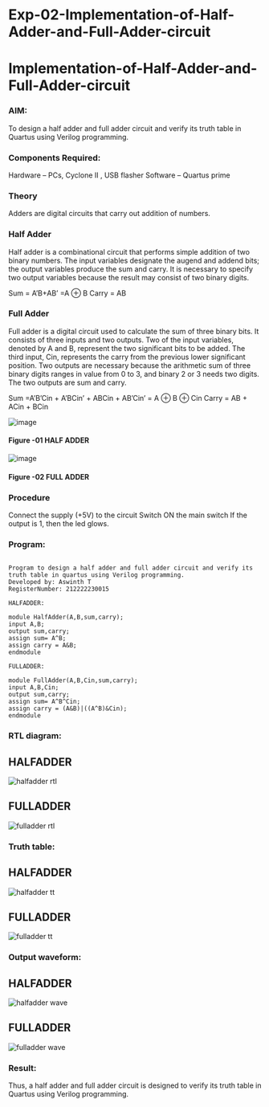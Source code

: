 # Exp-02-Implementation-of-Half-Adder-and-Full-Adder-circuit

# Implementation-of-Half-Adder-and-Full-Adder-circuit
### AIM:
To design a half adder and full adder circuit and verify its truth table in Quartus using Verilog programming.

### Components Required:
Hardware – PCs, Cyclone II , USB flasher
Software – Quartus prime
### Theory
Adders are digital circuits that carry out addition of numbers.

### Half Adder
Half adder is a combinational circuit that performs simple addition of two binary numbers. The input variables designate the augend and addend bits; the output variables produce the sum and carry. It is necessary to specify two output variables because the result may consist of two binary digits.

Sum = A’B+AB’ =A ⊕ B Carry = AB

### Full Adder
Full adder is a digital circuit used to calculate the sum of three binary bits. It consists of three inputs and two outputs. Two of the input variables, denoted by A and B, represent the two significant bits to be added. The third input, Cin, represents the carry from the previous lower significant position. Two outputs are necessary because the arithmetic sum of three binary digits ranges in value from 0 to 3, and binary 2 or 3 needs two digits. The two outputs are sum and carry.

Sum =A’B’Cin + A’BCin’ + ABCin + AB’Cin’ = A ⊕ B ⊕ Cin Carry = AB + ACin + BCin

 ![image](https://user-images.githubusercontent.com/36288975/163552156-a13e5a56-c638-4110-97d9-8896907c8d25.png)

#### Figure -01 HALF ADDER 


![image](https://user-images.githubusercontent.com/36288975/163552057-b3547877-6d07-45b4-b7e0-bcfebfad9e1d.png)

#### Figure -02 FULL ADDER 

### Procedure

Connect the supply (+5V) to the circuit
Switch ON the main switch
If the output is 1, then the led glows.

### Program:
```

Program to design a half adder and full adder circuit and verify its truth table in quartus using Verilog programming.
Developed by: Aswinth T
RegisterNumber: 212222230015
```
```
HALFADDER:

module HalfAdder(A,B,sum,carry);
input A,B;
output sum,carry;
assign sum= A^B;
assign carry = A&B;
endmodule
```
```
FULLADDER:

module FullAdder(A,B,Cin,sum,carry);
input A,B,Cin;
output sum,carry;
assign sum= A^B^Cin;
assign carry = (A&B)|((A^B)&Cin);
endmodule
```
### RTL diagram:
## HALFADDER
![halfadder rtl](https://github.com/dharmaraj-007/Exp-02-Implementation-of-Half-Adder-and-Full-Adder-circuit/assets/119560386/e155a801-584d-4a15-9b91-8f1ecca8ef00)

## FULLADDER
![fulladder rtl](https://github.com/dharmaraj-007/Exp-02-Implementation-of-Half-Adder-and-Full-Adder-circuit/assets/119560386/90cd7962-ca35-4edf-9beb-1bb734795666)

### Truth table:
## HALFADDER
![halfadder tt](https://github.com/dharmaraj-007/Exp-02-Implementation-of-Half-Adder-and-Full-Adder-circuit/assets/119560386/c1aa8dce-da04-4922-a2cd-488306bbc1ae)

## FULLADDER
![fulladder tt](https://github.com/dharmaraj-007/Exp-02-Implementation-of-Half-Adder-and-Full-Adder-circuit/assets/119560386/d0c37dc4-2410-4693-98d7-823b6ff39a3c)

### Output waveform:
## HALFADDER
![halfadder wave](https://github.com/dharmaraj-007/Exp-02-Implementation-of-Half-Adder-and-Full-Adder-circuit/assets/119560386/325cc8a1-c722-413b-9eb6-062416238f3f)

## FULLADDER
![fulladder wave](https://github.com/dharmaraj-007/Exp-02-Implementation-of-Half-Adder-and-Full-Adder-circuit/assets/119560386/be9cd3b0-159d-4c87-8c04-2281b36db04b)
 

### Result:
Thus, a half adder and full adder circuit is designed to verify its truth table in Quartus using Verilog programming.
